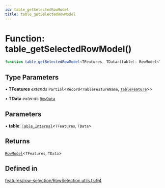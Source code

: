```yaml
---
id: table_getSelectedRowModel
title: table_getSelectedRowModel
---
```


# Function: table\_getSelectedRowModel()

```ts
function table_getSelectedRowModel<TFeatures, TData>(table): RowModel<TFeatures, TData>
```

## Type Parameters

• **TFeatures** *extends* `Partial`\<`Record`\<`TableFeatureName`, [`TableFeature`](../interfaces/tablefeature.md)\>\>

• **TData** *extends* [`RowData`](../type-aliases/rowdata.md)

## Parameters

• **table**: [`Table_Internal`](../type-aliases/table_internal.md)\<`TFeatures`, `TData`\>

## Returns

[`RowModel`](../interfaces/rowmodel.md)\<`TFeatures`, `TData`\>

## Defined in

[features/row-selection/RowSelection.utils.ts:94](https://github.com/TanStack/table/blob/main/packages/table-core/src/features/row-selection/RowSelection.utils.ts#L94)

